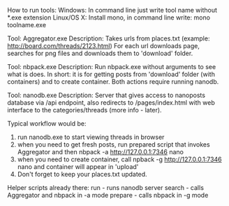 How to run tools:
  Windows:
    In command line just write tool name without *.exe extension
  Linux/OS X:
    Install mono, in command line write: mono toolname.exe

Tool: 
  Aggregator.exe
Description:
    Takes urls from places.txt (example: http://board.com/threads/2123.html)
    For each url downloads page, searches for png files and downloads them 
  to 'download' folder.

Tool:
  nbpack.exe
Description:
    Run nbpack.exe without arguments to see what is does.
    In short: it is for getting posts from 'download' folder (with
  containers) and to create container. Both actions require running nanodb.

Tool:
  nanodb.exe
Description:
    Server that gives access to nanoposts database via /api endpoint, also
  redirects to /pages/index.html with web interface to the categories/threads
  (more info - later).

Typical workflow would be:
1) run nanodb.exe to start viewing threads in browser
2) when you need to get fresh posts, run prepared script that invokes 
   Aggregator and then 
   nbpack -a http://127.0.0.1:7346 nano
3) when you need to create container, call 
   npback -g http://127.0.0.1:7346 nano and container will appear in 'upload'
4) Don't forget to keep your places.txt updated.

Helper scripts already there:
run - runs nanodb server
search - calls Aggregator and nbpack in -a mode
prepare - calls nbpack in -g mode

